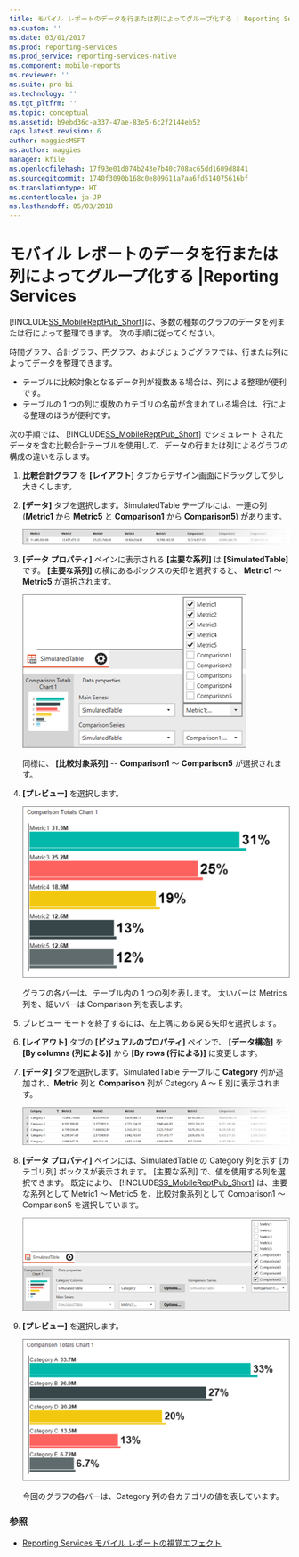 ```yaml
---
title: モバイル レポートのデータを行または列によってグループ化する | Reporting Services | Microsoft Docs
ms.custom: ''
ms.date: 03/01/2017
ms.prod: reporting-services
ms.prod_service: reporting-services-native
ms.component: mobile-reports
ms.reviewer: ''
ms.suite: pro-bi
ms.technology: ''
ms.tgt_pltfrm: ''
ms.topic: conceptual
ms.assetid: b9ebd36c-a337-47ae-83e5-6c2f2144eb52
caps.latest.revision: 6
author: maggiesMSFT
ms.author: maggies
manager: kfile
ms.openlocfilehash: 17f93e01d074b243e7b40c708ac65dd1609d8841
ms.sourcegitcommit: 1740f3090b168c0e809611a7aa6fd514075616bf
ms.translationtype: HT
ms.contentlocale: ja-JP
ms.lasthandoff: 05/03/2018
---
```

# <a name="group-data-by-columns-or-rows-in-a-mobile-report--reporting-services"></a>モバイル レポートのデータを行または列によってグループ化する |Reporting Services
[!INCLUDE[SS_MobileReptPub_Short](../../includes/ss-mobilereptpub-short.md)]は、多数の種類のグラフのデータを列または行によって整理できます。 次の手順に従ってください。

時間グラフ、合計グラフ、円グラフ、およびじょうごグラフでは、行または列によってデータを整理できます。 
* テーブルに比較対象となるデータ列が複数ある場合は、列による整理が便利です。 
* テーブルの 1 つの列に複数のカテゴリの名前が含まれている場合は、行による整理のほうが便利です。 

次の手順では、 [!INCLUDE[SS_MobileReptPub_Short](../../includes/ss-mobilereptpub-short.md)] でシミュレート されたデータを含む比較合計テーブルを使用して、データの行または列によるグラフの構成の違いを示します。  

1. **比較合計グラフ** を **[レイアウト]** タブからデザイン画面にドラッグして少し大きくします。

2. **[データ]** タブを選択します。SimulatedTable テーブルには、一連の列 (**Metric1** から **Metric5** と **Comparison1** から **Comparison5**) があります。 

   ![mobile-report-data-group-column](../../reporting-services/mobile-reports/media/mobile-report-data-group-column.png)

3. **[データ プロパティ]** ペインに表示される **[主要な系列]** は **[SimulatedTable]** です。 **[主要な系列]** の横にあるボックスの矢印を選択すると、 **Metric1** ～ **Metric5** が選択されます。

   ![mobile-report-properties-columns](../../reporting-services/mobile-reports/media/mobile-report-properties-columns.png)

   同様に、 **[比較対象系列]** -- **Comparison1** ～ **Comparison5** が選択されます。
   
4. **[プレビュー]** を選択します。

   ![mobile-report-chart-by-columns](../../reporting-services/mobile-reports/media/mobile-report-chart-by-columns.png)

   グラフの各バーは、テーブル内の 1 つの列を表します。 太いバーは Metrics 列を、細いバーは Comparison 列を表します。

5. プレビュー モードを終了するには、左上隅にある戻る矢印を選択します。

6. **[レイアウト]** タブの **[ビジュアルのプロパティ]** ペインで、 **[データ構造]** を **[By columns (列による)]** から **[By rows (行による)]** に変更します。  

7. **[データ]** タブを選択します。SimulatedTable テーブルに **Category** 列が追加され、**Metric** 列と **Comparison** 列が Category A ～ E 別に表示されます。 

   ![mobile-report-data-group-rows](../../reporting-services/mobile-reports/media/mobile-report-data-group-rows.png)

8.  **[データ プロパティ]** ペインには、SimulatedTable の Category 列を示す [カテゴリ列] ボックスが表示されます。 [主要な系列] で、値を使用する列を選択できます。 既定により、 [!INCLUDE[SS_MobileReptPub_Short](../../includes/ss-mobilereptpub-short.md)] は、主要な系列として Metric1 ～ Metric5 を、比較対象系列として Comparison1 ～ Comparison5 を選択しています。 

    ![mobile-report-properties-rows](../../reporting-services/mobile-reports/media/mobile-report-properties-rows.png)

9. **[プレビュー]** を選択します。

   ![mobile-report-chart-by-rows](../../reporting-services/mobile-reports/media/mobile-report-chart-by-rows.png)

   今回のグラフの各バーは、Category 列の各カテゴリの値を表しています。

### <a name="see-also"></a>参照
* [Reporting Services モバイル レポートの視覚エフェクト](../../reporting-services/mobile-reports/add-visualizations-to-reporting-services-mobile-reports.md)
